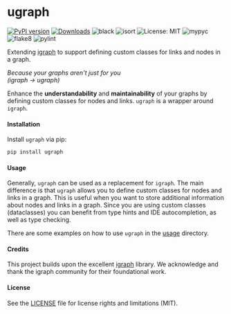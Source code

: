 # ugraph

[![PyPI version](https://badge.fury.io/py/ugraph.svg)](https://badge.fury.io/py/ugraph)
[![Downloads](https://pepy.tech/badge/ugraph)](https://pepy.tech/project/ugraph)
![black](https://img.shields.io/badge/code%20style-black-000000.svg)
![isort](https://img.shields.io/badge/%20imports-isort-%231674b1.svg)
![License: MIT](https://img.shields.io/badge/License-MIT-yellow.svg)
![mypyc](https://img.shields.io/badge/mypy%20checked-100%25-brightgreen)
![flake8](https://img.shields.io/badge/flake8%20checked-100%25-brightgreen)
![pylint](https://img.shields.io/badge/pylint%20checked-100%25-brightgreen)


Extending [igraph](https://igraph.org/) to support defining custom classes for links and nodes in a graph.

_Because your graphs aren't just for you_  
*(igraph → ugraph)*


Enhance the **understandability** and **maintainability** of your graphs by defining custom classes for nodes and links. `ugraph` is a wrapper around `igraph`.

#### Installation

Install `ugraph` via pip:

```bash
pip install ugraph
```

#### Usage
Generally, `ugraph` can be used as a replacement for `igraph`. The main difference is that `ugraph` allows you to define custom classes for nodes and links in a graph.
This is useful when you want to store additional information about nodes and links in a graph. Since you are using custom classes (dataclasses) you can benefit from type hints and IDE autocompletion, as well as type checking.

There are some examples on how to use `ugraph` in the [usage](https://github.com/WonJayne/ugraph/tree/main/src/usage) directory.

#### Credits

This project builds upon the excellent [igraph](https://igraph.org/) library. We acknowledge and thank the igraph community for their foundational work.

#### License
See the [LICENSE](LICENSE) file for license rights and limitations (MIT).